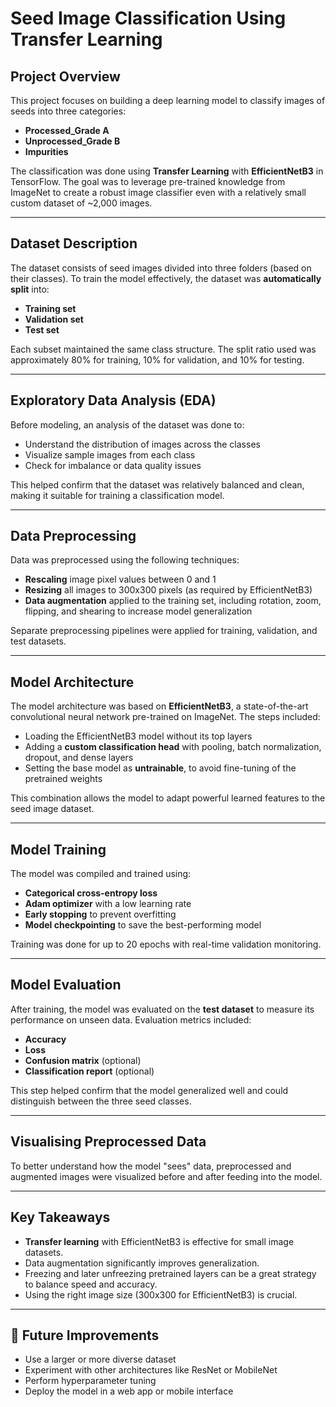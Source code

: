 
# Seed Image Classification Using Transfer Learning

## Project Overview

This project focuses on building a deep learning model to classify images of seeds into three categories:
- **Processed_Grade A**
- **Unprocessed_Grade B**
- **Impurities**

The classification was done using **Transfer Learning** with **EfficientNetB3** in TensorFlow. The goal was to leverage pre-trained knowledge from ImageNet to create a robust image classifier even with a relatively small custom dataset of ~2,000 images.

---

## Dataset Description

The dataset consists of seed images divided into three folders (based on their classes). To train the model effectively, the dataset was **automatically split** into:
- **Training set**
- **Validation set**
- **Test set**

Each subset maintained the same class structure. The split ratio used was approximately 80% for training, 10% for validation, and 10% for testing.

---

##  Exploratory Data Analysis (EDA)

Before modeling, an analysis of the dataset was done to:
- Understand the distribution of images across the classes
- Visualize sample images from each class
- Check for imbalance or data quality issues

This helped confirm that the dataset was relatively balanced and clean, making it suitable for training a classification model.

---

## Data Preprocessing

Data was preprocessed using the following techniques:
- **Rescaling** image pixel values between 0 and 1
- **Resizing** all images to 300x300 pixels (as required by EfficientNetB3)
- **Data augmentation** applied to the training set, including rotation, zoom, flipping, and shearing to increase model generalization

Separate preprocessing pipelines were applied for training, validation, and test datasets.

---

##  Model Architecture

The model architecture was based on **EfficientNetB3**, a state-of-the-art convolutional neural network pre-trained on ImageNet. The steps included:
- Loading the EfficientNetB3 model without its top layers
- Adding a **custom classification head** with pooling, batch normalization, dropout, and dense layers
- Setting the base model as **untrainable**, to avoid fine-tuning of the pretrained weights

This combination allows the model to adapt powerful learned features to the seed image dataset.

---

## Model Training

The model was compiled and trained using:
- **Categorical cross-entropy loss**
- **Adam optimizer** with a low learning rate
- **Early stopping** to prevent overfitting
- **Model checkpointing** to save the best-performing model

Training was done for up to 20 epochs with real-time validation monitoring.

---

## Model Evaluation

After training, the model was evaluated on the **test dataset** to measure its performance on unseen data. Evaluation metrics included:
- **Accuracy**
- **Loss**
- **Confusion matrix** (optional)
- **Classification report** (optional)

This step helped confirm that the model generalized well and could distinguish between the three seed classes.

---

## Visualising Preprocessed Data

To better understand how the model "sees" data, preprocessed and augmented images were visualized before and after feeding into the model.

---

## Key Takeaways
- **Transfer learning** with EfficientNetB3 is effective for small image datasets.
- Data augmentation significantly improves generalization.
- Freezing and later unfreezing pretrained layers can be a great strategy to balance speed and accuracy.
- Using the right image size (300x300 for EfficientNetB3) is crucial.

---

## 🔧 Future Improvements
- Use a larger or more diverse dataset
- Experiment with other architectures like ResNet or MobileNet
- Perform hyperparameter tuning
- Deploy the model in a web app or mobile interface
